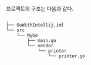 

프로젝트의 구조는 다음과 같다.

```shell
.
├── GoWithIntellij.iml
└── src
    └── MyGo
        ├── main.go
        └── vendor
            └── printer
                └── printer.go
```
